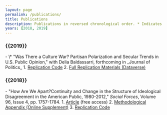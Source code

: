 ```yaml
---
layout: page
permalink: /publications/
title: Publications
description: Publications in reversed chronological order. * Indicates equal authorship.
years: [2018, 2019]
---
```


<h3 class="year">{{2019}}</h3>
-  \* "Was There a Culture War? Partisan Polarization and Secular Trends in U.S. Public Opinion," with Delia Baldassarri, forthcoming in _Journal of Politics_
1. <a href="https://github.com/baruuum/Replication_Code/tree/master/2019_WTCW">Replication Code</a>
2. <a href="https://doi.org/10.7910/DVN/UFZTYU"> Full Replication Materials (Dataverse) </a>

<h3 class="year">{{2018}}</h3>
  - "How Are We Apart?Continuity and Change in the Structure of Ideological Disagreement in the American Public, 1980-2012," <em>Social Forces</em>, Volume 96, Issue 4, pp. 1757-1784.
1. <a href="https://academic.oup.com/sf/article/96/4/1757/4781058?guestAccessKey=f1e6062d-22ab-44a9-9b0c-be03e631d786">Article</a> (free access)
2. <a href="https://oup.silverchair-cdn.com/oup/backfile/Content_public/Journal/sf/96/4/10.1093_sf_sox093/2/onlineappendix.pdf?Expires=2147483647&Signature=LJ32nHkDlVpYYe~bykJPxphcyee1YzYpSvwyNYTPVUQpvuEDmhOjbXxwAc2VC1muK~XEaHUsiwpBwNhJBYOPrPmkUHK0K~S9ilipY70-fPW-LhQ0ykv9vamoWDPUX7Po9~d08Uy6CUcyADXVE1lUEe4M1HAdHs5PTj0C3elyFzbwCLJ1Z6uHCBt4Ug4z-TUl5phhG3E9AmItJXDxYAOi2v5l90NlPgFdE420WPHv0gPbeXMApHJJiUH4~yIB8LZxTcCZfSAEo97uSvEFuHGqeCO0ZmZygdg45qyq7GRs9zas7Bj9jK1Xw-ieY3XXFxd2oTx0pvBuTc7yMmXDb2-eag__&Key-Pair-Id=APKAIE5G5CRDK6RD3PGA">Methodological Appendix (Online Supplement)</a>
3. <a href="https://github.com/baruuum/Replication_Code/tree/master/2018_HAWA">Replication Code</a>

